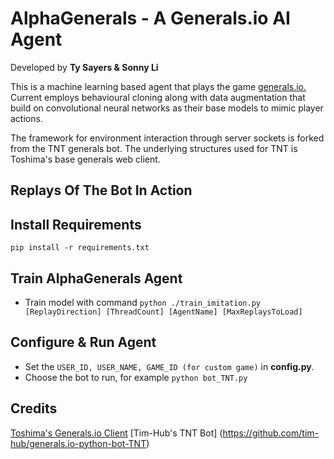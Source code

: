 # AlphaGenerals - A Generals.io AI Agent
Developed by **Ty Sayers & Sonny Li**

This is a machine learning based agent that plays the game [generals.io.](http://bot.generals.io) Current employs behavioural cloning along with data augmentation that build on convolutional neural networks as their base models to mimic player actions.

The framework for environment interaction through server sockets is forked from the TNT generals bot. The underlying structures used for TNT is Toshima's base generals web client.

## Replays Of The Bot In Action


## Install Requirements
`pip install -r requirements.txt`

## Train AlphaGenerals Agent
- Train model with command `python ./train_imitation.py [ReplayDirection] [ThreadCount] [AgentName] [MaxReplaysToLoad]`

## Configure & Run Agent
- Set the `USER_ID, USER_NAME, GAME_ID (for custom game)` in **config.py**.
- Choose the bot to run, for example `python bot_TNT.py`

## Credits
[Toshima's Generals.io Client](https://github.com/toshima/generalsio)
[Tim-Hub's TNT Bot] (https://github.com/tim-hub/generals.io-python-bot-TNT)

